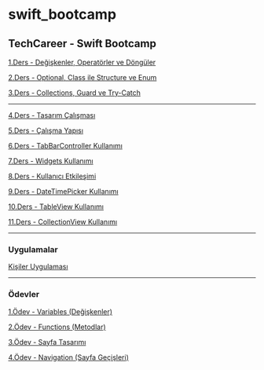 # swift_bootcamp
## TechCareer - Swift Bootcamp

[1.Ders - Değişkenler, Operatörler ve Döngüler](https://github.com/mzyavuz/swift_bootcamp/blob/main/Bolum1.playground/Contents.swift)

[2.Ders - Optional, Class ile Structure ve Enum](https://github.com/mzyavuz/swift_bootcamp/blob/main/Bolum2.playground/Contents.swift)

[3.Ders - Collections, Guard ve Try-Catch](https://github.com/mzyavuz/swift_bootcamp/blob/main/Bolum3.playground/Contents.swift)

---

[4.Ders - Tasarım Çalışması](https://github.com/mzyavuz/swift_bootcamp/tree/main/TasarimCalismasi/TasarimCalismasi)

[5.Ders - Çalışma Yapısı](https://github.com/mzyavuz/swift_bootcamp/tree/main/CalismaYapisi/CalismaYapisi)

[6.Ders - TabBarController Kullanımı](https://github.com/mzyavuz/swift_bootcamp/tree/main/TabBarControllerKullanimi/TabBarControllerKullanimi)

[7.Ders - Widgets Kullanımı](https://github.com/mzyavuz/swift_bootcamp/tree/main/WidgetsKullanimi/WidgetsKullanimi)

[8.Ders - Kullanıcı Etkileşimi](https://github.com/mzyavuz/swift_bootcamp/tree/main/KullaniciEtkilesimi/KullaniciEtkilesimi)

[9.Ders - DateTimePicker Kullanımı](https://github.com/mzyavuz/swift_bootcamp/tree/main/DateTimePickerKullanimi/DateTimePickerKullanimi)

[10.Ders - TableView Kullanımı]()

[11.Ders - CollectionView Kullanımı]()

---

### Uygulamalar

[Kişiler Uygulaması](https://github.com/mzyavuz/swift_bootcamp/tree/main/KisilerUygulamasi/KisilerUygulamasi)

---

### Ödevler

[1.Ödev - Variables (Değişkenler)](https://github.com/mzyavuz/swift_bootcamp/blob/main/Odev1.playground/Contents.swift)

[2.Ödev - Functions (Metodlar)](https://github.com/mzyavuz/swift_bootcamp/blob/main/Odev2.playground/Contents.swift)

[3.Ödev - Sayfa Tasarımı](https://github.com/mzyavuz/swift_bootcamp/tree/main/Odev3)

[4.Ödev - Navigation (Sayfa Geçişleri)](https://github.com/mzyavuz/swift_bootcamp/tree/main/Odev4)
